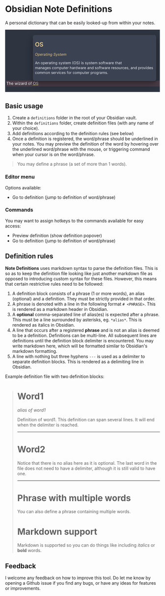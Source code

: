 # Obsidian Note Definitions

A personal dictionary that can be easily looked-up from within your notes.

![dropdown](./img/def-dropdown.png)

## Basic usage

1. Create a `definitions` folder in the root of your Obsidian vault.
2. Within the `definitions` folder, create definition files (with any name of your choice).
3. Add definitions according to the definition rules (see below)
4. Once a definition is registered, the word/phrase should be underlined in your notes. You may preview the definition of the word by hovering over the underlined word/phrase with the mouse, or triggering command when your cursor is on the word/phrase.

> You may define a phrase (a set of more than 1 words).

### Editor menu

Options available:
- Go to definition (jump to definition of word/phrase)

### Commands

You may want to assign hotkeys to the commands available for easy access:
- Preview definition (show definition popover)
- Go to definition (jump to definition of word/phrase)

## Definition rules

**Note Definitions** uses markdown syntax to parse the definition files.
This is so as to keep the definition file looking like just another markdown file as opposed to introducing custom syntax for these files.
However, this means that certain restrictive rules need to be followed:

1. A definition block consists of a phrase (1 or more words), an alias (optional) and a definition. They must be strictly provided in that order.
2. A phrase is denoted with a line in the following format `# <PHRASE>`. This is rendered as a markdown header in Obsidian.
3. A **optional** comma-separated line of alias(es) is expected after a phrase. This must be a line surrounded by asterisks, eg. `*alias*`. This is rendered as italics in Obsidian.
4. A line that occurs after a registered **phrase** and is not an alias is deemed to be a definition. Definitions can be multi-line. All subsequent lines are definitions until the definition block delimiter is encountered. You may write markdown here, which will be formatted similar to Obsidian's markdown formatting.
5. A line with nothing but three hyphens `---` is used as a delimiter to separate definition blocks. This is rendered as a delimiting line in Obsidian.

Example definition file with two definition blocks:

> # Word1
> 
> *alias of word1*
> 
> Definition of word1.
> This definition can span several lines.
> It will end when the delimiter is reached.
> 
> ---
> 
> # Word2
>
> Notice that there is no alias here as it is optional.
> The last word in the file does not need to have a delimiter, although it is still valid to have one.
> 
> ---
> 
> # Phrase with multiple words
> 
> You can also define a phrase containing multiple words. 
>
> # Markdown support
> 
> Markdown is supported so you can do things like including *italics* or **bold** words.

## Feedback

I welcome any feedback on how to improve this tool.
Do let me know by opening a Github issue if you find any bugs, or have any ideas for features or improvements.
